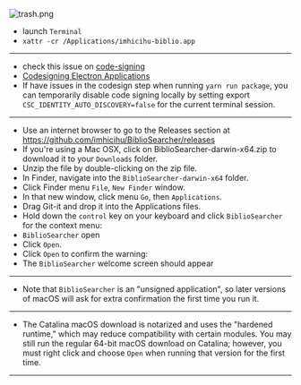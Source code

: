 ![trash.png](https://bitbucket.org/repo/yprLRxE/images/2480692657-trasher.jpg)

* launch `Terminal`
* `xattr -cr /Applications/imhicihu-biblio.app`
---------
* check this issue on [code-signing](https://github.com/electron/electron/issues/20027)
* [Codesigning Electron Applications](http://jbavari.github.io/blog/2015/08/14/codesigning-electron-applications/)
* If have issues in the codesign step when running `yarn run package`, you can temporarily disable code signing locally by setting export `CSC_IDENTITY_AUTO_DISCOVERY=false` for the current terminal session.
---------
* Use an internet browser to go to the Releases section at https://github.com/imhicihu/BiblioSearcher/releases
* If you're using a Mac OSX, click on BiblioSearcher-darwin-x64.zip to download it to your `Downloads` folder.
* Unzip the file by double-clicking on the zip file.
* In Finder, navigate into the `BiblioSearcher-darwin-x64` folder.
* Click Finder menu `File`, `New Finder` window.
* In that new window, click menu `Go`, then `Applications`.
* Drag Git-it and drop it into the Applications files.
* Hold down the `control` key on your keyboard and click `BiblioSearcher` for the context menu:
* `BiblioSearcher` open
* Click `Open`.
* Click `Open` to confirm the warning:
* The `BiblioSearcher` welcome screen should appear
---------
* Note that `BiblioSearcher` is an "unsigned application", so later versions of macOS will ask for extra confirmation the first time you run it.

---------
* The Catalina macOS download is notarized and uses the "hardened runtime," which may reduce compatibility with certain modules. You may still run the regular 64-bit macOS download on Catalina; however, you must right click and choose `Open` when running that version for the first time.

---------